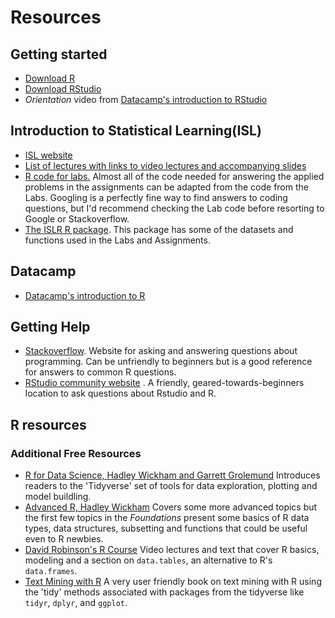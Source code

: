 # Resources

## Getting started

* [Download R](https://www.r-project.org/)
* [Download RStudio](https://www.rstudio.com/products/rstudio/download/)
* _Orientation_ video from [Datacamp's introduction to RStudio](https://www.datacamp.com/courses/working-with-the-rstudio-ide-part-1)

## Introduction to Statistical Learning(ISL)

* [ISL website](http://www-bcf.usc.edu/~gareth/ISL/)
* [List of lectures with links to video lectures and accompanying slides](http://www.dataschool.io/15-hours-of-expert-machine-learning-videos/)
* [R code for labs.](http://www-bcf.usc.edu/~gareth/ISL/code.html)
Almost all of the code needed for answering the applied problems in the
assignments can be adapted from the code from the Labs. Googling is a perfectly
fine way to find answers to coding questions, but I'd recommend checking the Lab
code before resorting to Google or Stackoverflow.
* [The ISLR R package](https://cran.r-project.org/web/packages/ISLR/index.html).
This package has some of the datasets and functions used in the Labs and Assignments.

## Datacamp

* [Datacamp's introduction to R](https://www.datacamp.com/courses/free-introduction-to-r)

## Getting Help

* [Stackoverflow](https://stackoverflow.com/). Website for asking and answering
questions about programming. Can be unfriendly to beginners but is a good
reference for answers to common R questions.
* [RStudio community website](https://community.rstudio.com/)
. A friendly, geared-towards-beginners location to ask questions about Rstudio and R.

## R resources

### Additional Free Resources  

* [R for Data Science, Hadley Wickham and Garrett Grolemund](http://r4ds.had.co.nz/)  Introduces readers to the 'Tidyverse' set of tools for data exploration, plotting and model buildling.
* [Advanced R, Hadley Wickham](http://adv-r.had.co.nz/) Covers some more advanced topics but the first few topics in the _Foundations_ present some basics of R data types, data structures, subsetting and functions that could be useful even to R newbies.
* [David Robinson's R Course](http://varianceexplained.org/RData/) Video lectures and text that cover R basics, modeling and a section on `data.tables`, an alternative to R's `data.frames`.
* [Text Mining with R](https://www.tidytextmining.com/) A very user friendly book on text mining with R using the 'tidy' methods associated with packages from the tidyverse like `tidyr`, `dplyr`, and `ggplot`.
